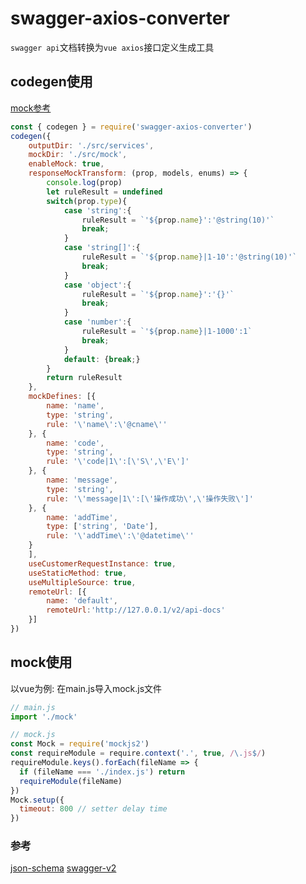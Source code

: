 # swagger-axios-converter
`swagger api`文档转换为`vue axios`接口定义生成工具

## codegen使用
[mock参考](http://mockjs.com/examples.html)
```js
const { codegen } = require('swagger-axios-converter')
codegen({
    outputDir: './src/services',
    mockDir: './src/mock',
    enableMock: true,
    responseMockTransform: (prop, models, enums) => {
    	console.log(prop)
    	let ruleResult = undefined
    	switch(prop.type){
	        case 'string':{
	            ruleResult = `'${prop.name}':'@string(10)'`
	            break;
	        }
	        case 'string[]':{
	            ruleResult = `'${prop.name}|1-10':'@string(10)'`
	            break;
	        }
	        case 'object':{
	            ruleResult = `'${prop.name}':'{}'`
	            break;
	        }
	        case 'number':{
	            ruleResult = `'${prop.name}|1-1000':1`
	            break;
	        }
	        default: {break;}
	    }
	    return ruleResult
    },
    mockDefines: [{
        name: 'name',
        type: 'string',
        rule: '\'name\':\'@cname\''
    }, {
        name: 'code',
        type: 'string',
        rule: '\'code|1\':[\'S\',\'E\']'
    }, {
        name: 'message',
        type: 'string',
        rule: '\'message|1\':[\'操作成功\',\'操作失败\']'
    }, {
        name: 'addTime',
        type: ['string', 'Date'],
        rule: '\'addTime\':\'@datetime\''
    }
    ],
    useCustomerRequestInstance: true,
    useStaticMethod: true,
    useMultipleSource: true,
    remoteUrl: [{
        name: 'default',
        remoteUrl:'http://127.0.0.1/v2/api-docs'
    }]
})
```

## mock使用
以vue为例: 在main.js导入mock.js文件
```js
// main.js
import './mock'

// mock.js
const Mock = require('mockjs2')
const requireModule = require.context('.', true, /\.js$/)
requireModule.keys().forEach(fileName => {
  if (fileName === './index.js') return
  requireModule(fileName)
})
Mock.setup({
  timeout: 800 // setter delay time
})
````

### 参考
[json-schema](https://tools.ietf.org/html/draft-fge-json-schema-validation-00)
[swagger-v2](https://swagger.io/specification/v2/)